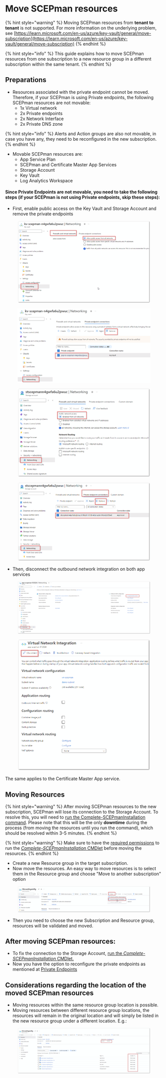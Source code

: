 # Move SCEPman resources

{% hint style="warning" %}
Moving SCEPman resources from **tenant to tenant** is not supported. For more information on the underlying problem, see [https://learn.microsoft.com/en-us/azure/key-vault/general/move-subscription](https://learn.microsoft.com/en-us/azure/key-vault/general/move-subscription)
{% endhint %}

{% hint style="info" %}
This guide explains how to move SCEPman resources from one subscription to a new resource group in a different subscription within the same tenant.
{% endhint %}

## Preparations

* Resources associated with the private endpoint cannot be moved. Therefore, if your SCEPman is using Private endpoints, the following SCEPman resources are not movable:
  * 1x Virtual network
  * 2x Private endpoints
  * 2x Network Interface
  * 2x Private DNS zone

{% hint style="info" %}
Alerts and Action groups are also not movable, in case you have any, they need to be reconfigured in the new subscription.
{% endhint %}

* Movable SCEPman resources are:
  * App Service Plan
  * SCEPman and Certificate Master App Services
  * Storage Account
  * Key Vault
  * Log Analytics Workspace

#### Since Private Endpoints are not movable, you need to take the following steps (if your SCEPman is not using Private endpoints, skip these steps):

* First, enable public access on the Key Vault and Storage Account and remove the private endpoints

<figure><img src="../.gitbook/assets/2024-09-30 16_38_27-kv-scepman-n4gwfa6u2pwuc - Microsoft Azure and 8 more pages - ADMIN MPN Tenant -.png" alt=""><figcaption></figcaption></figure>

<figure><img src="../.gitbook/assets/image (2) (1).png" alt=""><figcaption></figcaption></figure>

<figure><img src="../.gitbook/assets/image (1) (1) (1) (1).png" alt=""><figcaption></figcaption></figure>

<figure><img src="../.gitbook/assets/image (2) (1) (1).png" alt=""><figcaption></figcaption></figure>

* Then, disconnect the outbound network integration on both app services

<figure><img src="../.gitbook/assets/image-1.png" alt=""><figcaption></figcaption></figure>

<figure><img src="../.gitbook/assets/image (5).png" alt=""><figcaption></figcaption></figure>

The same applies to the Certificate Master App service.

## Moving Resources

{% hint style="warning" %}
After moving SCEPman resources to the new subscription, SCEPman will lose its connection to the Storage Account. To resolve this, you will need to [run the Complete-SCEPmanInstallation command](../scepman-configuration/post-installation-config.md#disabled-homepage). Please note that this will be the only **downtime** during the process (from moving the resources until you run the command), which should be resolved within 3-5 minutes.
{% endhint %}

{% hint style="warning" %}
Make sure to have the [required permissions](../scepman-configuration/post-installation-config.md#prerequisites) to run the [_Complete-SCEPmanInstallation_ CMDlet](../scepman-configuration/post-installation-config.md#running-the-scepman-installation-cmdlet) before moving the resources.
{% endhint %}

* Create a new Resource group in the target subscription.
* Now move the resources. An easy way to move resources is to select them in the Resource group and choose "Move to another subscription" option

<figure><img src="../.gitbook/assets/image (7).png" alt=""><figcaption></figcaption></figure>

* Then you need to choose the new Subscription and Resource group, resources will be validated and moved.

## After moving SCEPman resources:

* To fix the connection to the Storage Account, [run the _Complete-SCEPmanInstallation_ CMDlet.](../scepman-configuration/post-installation-config.md#running-the-scepman-installation-cmdlet)
* Now you have the option to reconfigure the private endpoints as mentioned at [Private Endpoints](https://docs.scepman.com/architecture/private-endpoints)

## Considerations regarding the location of the moved SCEPman resources

* Moving resources within the same resource group location is possible.
* Moving resources between different resource group locations, the resources will remain in the original location and will simply be listed in the new resource group under a different location. E.g.:

<figure><img src="../.gitbook/assets/image (8).png" alt=""><figcaption></figcaption></figure>
